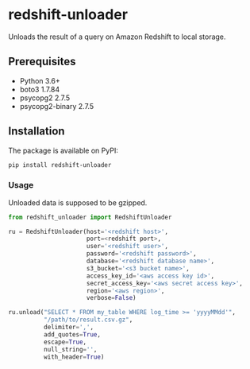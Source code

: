# redshift-unloader
Unloads the result of a query on Amazon Redshift to local storage.

## Prerequisites
- Python 3.6+
- boto3 1.7.84
- psycopg2 2.7.5
- psycopg2-binary 2.7.5

## Installation
The package is available on PyPI:

```bash
pip install redshift-unloader
```

### Usage
Unloaded data is supposed to be gzipped.

```py
from redshift_unloader import RedshiftUnloader

ru = RedshiftUnloader(host='<redshift host>',
                      port=<redshift port>,
                      user='<redshift user>',
                      password='<redshift password>',
                      database='<redshift database name>',
                      s3_bucket='<s3 bucket name>',
                      access_key_id='<aws access key id>',
                      secret_access_key='<aws secret access key>',
                      region='<aws region>',
                      verbose=False)

ru.unload("SELECT * FROM my_table WHERE log_time >= 'yyyyMMdd'",
          "/path/to/result.csv.gz",
          delimiter=',',
          add_quotes=True,
          escape=True,
          null_string='',
          with_header=True)
```
